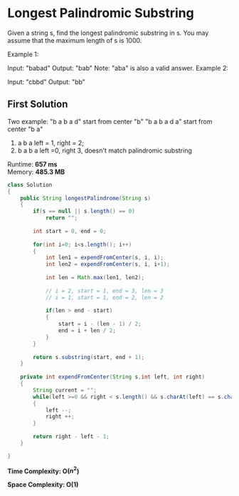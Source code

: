 # Longest Palindromic Substring

Given a string s, find the longest palindromic substring in s. You may assume that the maximum length of s is 1000.

Example 1:

Input: "babad"
Output: "bab"
Note: "aba" is also a valid answer.
Example 2:

Input: "cbbd"
Output: "bb"

## First Solution

Two example: 
"b a b a d"     start from center "b"
"b a b a d a"   start from center "b a"
1. a b a left = 1, right = 2; 
2. b a b a left =0, right 3, doesn't match palindromic substring

Runtime: **657 ms**  
Memory: **485.3 MB**

```java
class Solution 
{  
    public String longestPalindrome(String s) 
    {
        if(s == null || s.length() == 0)
            return "";
        
        int start = 0, end = 0;
        
        for(int i=0; i<s.length(); i++)
        {
            int len1 = expendFromCenter(s, i, i);
            int len2 = expendFromCenter(s, i, i+1);
            
            int len = Math.max(len1, len2);
            
            // i = 2, start = 1, end = 3, len = 3
            // i = 1, start = 1, end = 2, len = 2
            
            if(len > end - start)
            {
                start = i - (len - 1) / 2;
                end = i + len / 2;
            }
        }
      
        return s.substring(start, end + 1);
    }
    
    private int expendFromCenter(String s,int left, int right)
    {
        String current = "";
        while(left >=0 && right < s.length() && s.charAt(left) == s.charAt(right))
        {   
            left --;
            right ++;
        }
        
        return right - left - 1;
    }

}
```

**Time Complexity: O($n^2$)**

**Space Complexity: O(1)**





